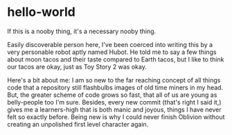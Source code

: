 # hello-world
If this is a nooby thing, it's a necessary nooby thing. 

Easily discoverable person here, I've been coerced into writing this by a very personable robot aptly named Hubot. He told me to say a few things about moon tacos and their taste compared to Earth tacos, but I like to think our tacos are okay, just as Toy Story 2 was okay. 

Here's a bit about me: I am so new to the far reaching concept of all things code that a repository still flashbulbs images of old time miners in my head. But, the greater scheme of code grows so fast, that all of us are young as belly-people too I'm sure. Besides, every new commit (that's right I said it,) gives me a learners-high that is both manic and joyous, things I have never felt so exactly before. Being new is why I could never finish Oblivion without creating an unpolished first level character again. 
